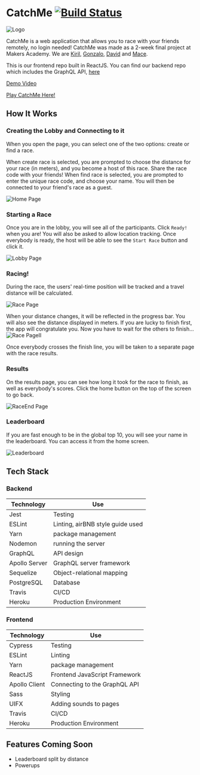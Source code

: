 # CatchMe [![Build Status](https://travis-ci.com/gonzalober/catchme-web.svg?branch=master)](https://travis-ci.com/gonzalober/catchme-web)

![Logo](src/assets/images/logo.gif)

CatchMe is a web application that allows you to race with your friends remotely, no login needed!
CatchMe was made as a 2-week final project at Makers Academy. We are [Kiril](https://github.com/kiriarf), [Gonzalo](https://github.com/gonzalober), [David](https://github.com/dm-devtech) and [Mace](https://github.com/mace-akkari).

This is our frontend repo built in ReactJS. You can find our backend repo which includes the GraphQL API, [here](https://github.com/kiriarf/catchme-server)

[Demo Video](https://www.youtube.com/watch?v=2YuvLhf_QO8&feature=youtu.be)

[Play CatchMe Here!](https://appcatchme.herokuapp.com)

## How It Works

### Creating the Lobby and Connecting to it

When you open the page, you can select one of the two options: create or find a race.

When create race is selected, you are prompted to choose the distance for your race (in meters), and you become a host of this race. Share the race code with your friends!
When find race is selected, you are prompted to enter the unique race code, and choose your name. You will then be connected to your friend's race as a guest.

![Home Page](screenshots/CatchMeHome.png)

### Starting a Race

Once you are in the lobby, you will see all of the participants. Click `Ready!` when you are! You will also be asked to allow location tracking.
Once everybody is ready, the host will be able to see the `Start Race` button and click it.

![Lobby Page](screenshots/CatchMeLobby.png)

### Racing!

During the race, the users' real-time position will be tracked and a travel distance will be calculated.

![Race Page](screenshots/CatchMeRace.png)

When your distance changes, it will be reflected in the progress bar. You will also see the distance displayed in meters.
If you are lucky to finish first, the app will congratulate you. Now you have to wait for the others to finish...
![Race PageII](screenshots/CatchMeRaceII.png)

Once everybody crosses the finish line, you will be taken to a separate page with the race results.

### Results

On the results page, you can see how long it took for the race to finish, as well as everybody's scores. Click the home button on the top of the screen to go back.

![RaceEnd Page](screenshots/CatchMeEndRace.png)

### Leaderboard

If you are fast enough to be in the global top 10, you will see your name in the leaderboard. You can access it from the home screen.

![Leaderboard](screenshots/CatchMeLeaderboard.png)

## Tech Stack

### Backend

| Technology    | Use                              |
| ------------- | -------------------------------- |
| Jest          | Testing                          |
| ESLint        | Linting, airBNB style guide used |
| Yarn          | package management               |
| Nodemon       | running the server               |
| GraphQL       | API design                       |
| Apollo Server | GraphQL server framework         |
| Sequelize     | Object-relational mapping        |
| PostgreSQL    | Database                         |
| Travis        | CI/CD                            |
| Heroku        | Production Environment           |

### Frontend

| Technology    | Use                           |
| ------------- | ----------------------------- |
| Cypress       | Testing                       |
| ESLint        | Linting                       |
| Yarn          | package management            |
| ReactJS       | Frontend JavaScript Framework |
| Apollo Client | Connecting to the GraphQL API |
| Sass          | Styling                       |
| UIFX          | Adding sounds to pages        |
| Travis        | CI/CD                         |
| Heroku        | Production Environment        |

## Features Coming Soon

- Leaderboard split by distance
- Powerups
